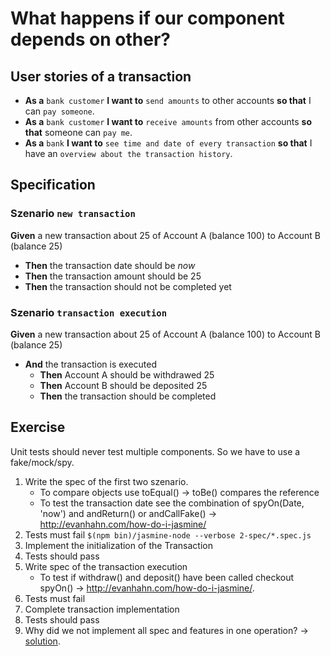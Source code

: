 # What happens if our component depends on other?


## User stories of a transaction

* **As a** `bank customer` **I want to** `send amounts` to other accounts **so that** I can `pay someone`.
* **As a** `bank customer` **I want to** `receive amounts` from other accounts **so that** someone can `pay me`.
* **As a** `bank` **I want to** `see time and date of every transaction` **so that** I have an `overview about the transaction history`.


## Specification

### Szenario `new transaction`
**Given** a new transaction about 25 of Account A (balance 100) to Account B (balance 25)
* **Then** the transaction date should be *now*
* **Then** the transaction amount should be 25
* **Then** the transaction should not be completed yet

### Szenario `transaction execution`
**Given** a new transaction about 25 of Account A (balance 100) to Account B (balance 25)
* **And** the transaction is executed
	* **Then** Account A should be withdrawed 25
	* **Then** Account B should be deposited 25
	* **Then** the transaction should be completed


## Exercise

Unit tests should never test multiple components. So we have to use a fake/mock/spy.

1. Write the spec of the first two szenario.
	* To compare objects use toEqual() -> toBe() compares the reference
	* To test the transaction date see the combination of spyOn(Date, 'now') and andReturn() or andCallFake() -> http://evanhahn.com/how-do-i-jasmine/
2. Tests must fail `$(npm bin)/jasmine-node --verbose 2-spec/*.spec.js`
3. Implement the initialization of the Transaction
4. Tests should pass
5. Write spec of the transaction execution
	* To test if withdraw() and deposit() have been called checkout spyOn() -> http://evanhahn.com/how-do-i-jasmine/.
6. Tests must fail
7. Complete transaction implementation
8. Tests should pass
9. Why did we not implement all spec and features in one operation? -> [solution](./5-solution/transaction.spec.js).
